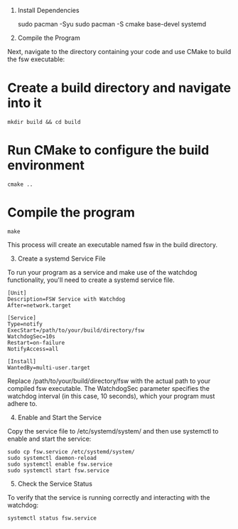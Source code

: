 1. Install Dependencies

	sudo pacman -Syu
	sudo pacman -S cmake base-devel systemd

2. Compile the Program

Next, navigate to the directory containing your code and use CMake to build the fsw executable:

# Create a build directory and navigate into it
	mkdir build && cd build

# Run CMake to configure the build environment
	cmake ..

# Compile the program
	make

This process will create an executable named fsw in the build directory.

3. Create a systemd Service File

To run your program as a service and make use of the watchdog functionality, you'll need to create a systemd service file.


	[Unit]
	Description=FSW Service with Watchdog
	After=network.target

	[Service]
	Type=notify
	ExecStart=/path/to/your/build/directory/fsw
	WatchdogSec=10s
	Restart=on-failure
	NotifyAccess=all

	[Install]
	WantedBy=multi-user.target

Replace /path/to/your/build/directory/fsw with the actual path to your compiled fsw executable. The WatchdogSec parameter specifies the watchdog interval (in this case, 10 seconds), which your program must adhere to.

4. Enable and Start the Service

Copy the service file to /etc/systemd/system/ and then use systemctl to enable and start the service:

	sudo cp fsw.service /etc/systemd/system/
	sudo systemctl daemon-reload
	sudo systemctl enable fsw.service
	sudo systemctl start fsw.service

5. Check the Service Status

To verify that the service is running correctly and interacting with the watchdog:

	systemctl status fsw.service
